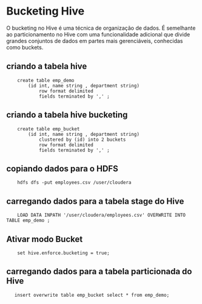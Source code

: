 # Bucketing Hive

O bucketing no Hive é uma técnica de organização de dados. É semelhante ao particionamento no Hive com uma funcionalidade adicional que divide grandes conjuntos de dados em partes mais gerenciáveis, conhecidas como buckets. 

## criando a tabela hive

```
    create table emp_demo 
        (id int, name string , department string)    
            row format delimited    
            fields terminated by ',' ;   
```

## criando a tabela hive bucketing

```
    create table emp_bucket
        (id int, name string , department string)    
            clustered by (id) into 2 buckets  
            row format delimited    
            fields terminated by ',' ;     
```

## copiando dados para o HDFS

```
    hdfs dfs -put employees.csv /user/cloudera
```

## carregando dados para a tabela stage do Hive

```
    LOAD DATA INPATH '/user/cloudera/employees.csv' OVERWRITE INTO TABLE emp_demo ;
```

## Ativar modo Bucket 

```
    set hive.enforce.bucketing = true; 
```

## carregando dados para a tabela particionada do Hive

```
   insert overwrite table emp_bucket select * from emp_demo; 
```


